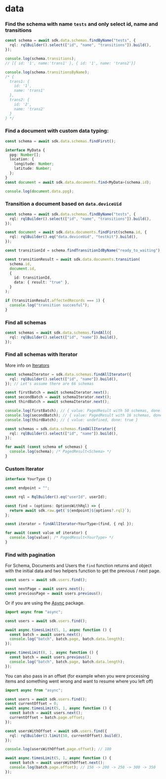 # data

### Find the schema with name `tests` and only select id, name and transitions

```ts
const schema = await sdk.data.schemas.findByName("tests", {
  rql: rqlBuilder().select(["id", "name", "transitions"]).build(),
});

console.log(schema.transitions);
// [{ id: '1', name:'trans1' }, { id: '1', name: 'trans2'}]

console.log(schema.transitionsByName);
/* {
  trans1: {
    id: '1',
    name: 'trans1'
  },
  trans2: {
    id: '2',
    name: 'trans2'
  }
} */
```

### Find a document with custom data typing:

```ts
const schema = await sdk.data.schemas.findFirst();

interface MyData {
  ppg: Number[];
  location: {
    longitude: Number;
    latitude: Number;
  };
}
const document = await sdk.data.documents.find<MyData>(schema.id);

console.log(document.data.ppg);
```

### Transition a document based on `data.deviceUid`

```ts
const schema = await sdk.data.schemas.findByName("tests", {
  rql: rqlBuilder().select(["id", "name", "transitions"]).build(),
});

const document = await sdk.data.documents.findFirst(schema.id, {
  rql: rqlBuilder().eq("data.deviceUid", "testkit").build(),
});

const transitionId = schema.findTransitionIdByName("ready_to_waiting");

const transitionResult = await sdk.data.documents.transition(
  schema.id,
  document.id,
  {
    id: transitionId,
    data: { result: "true" },
  }
);

if (transitionResult.affectedRecords === 1) {
  console.log("transition succesful");
}
```

### Find all schemas

```ts
const schemas = await sdk.data.schemas.findAll({
  rql: rqlBuilder().select(["id", "name"]).build(),
});
```

### Find all schemas with Iterator

More info on [Iterators](https://developer.mozilla.org/en-US/docs/Web/JavaScript/Reference/Iteration\_protocols#the\_iterator\_protocol)

```ts
const schemaIterator = sdk.data.schemas.findAllIterator({
  rql: rqlBuilder().select(["id", "name"]).build(),
}); // Let's assume there are 66 schemas

const firstBatch = await schemaIterator.next();
const secondBatch = await schemaIterator.next();
const thirdBatch = await schemaIterator.next();

console.log(firstBatch); // { value: PagedResult with 50 schemas, done: false }
console.log(secondBatch); // { value: PagedResult with 16 schemas, done: false }
console.log(thirdBatch); // { value: undefined, done: true }
```

```ts
const schemas = sdk.data.schemas.findAllIterator({
  rql: rqlBuilder().select(["id", "name"]).build(),
});

for await (const schema of schemas) {
  console.log(schema); /* PagedResult<Schema> */
}
```

### Custom Iterator

```ts
interface YourType {}

const endpoint = "";

const rql = RqlBuilder().eq("userId", userId);

const find = (options: OptionsWithRql) => {
  return await sdk.raw.get(`${endpoint}${options?.rql}`);
};

const iterator = findAllIterator<YourType>(find, { rql });

for await (const value of iterator) {
  console.log(value); /* PagedResult<YourType> */
}
```

### Find with pagination

For Schema, Documents and Users the `find` function returns and object with the initial data and two helpers function to get the previous / next page.

```ts
const users = await sdk.users.find();

const nextPage = await users.next();
const previousPage = await users.previous();
```

Or if you are using the [Async](https://caolan.github.io/async/v3/index.html) package.

```ts
import async from "async";

const users = await sdk.users.find();

await async.timesLimit(5, 1, async function () {
  const batch = await users.next();
  console.log("batch", batch.page, batch.data.length);
});

async.timesLimit(8, 1, async function () {
  const batch = await users.previous();
  console.log("batch", batch.page, batch.data.length);
});
```

You can also pass in an offset (for example when you were processing items and something went wrong and want to resume where you left off)

```ts
import async from "async";

const users = await sdk.users.find();
const currentOffset = 0;
await async.timesLimit(5, 1, async function () {
  const batch = await users.next();
  currentOffset = batch.page.offset;
});

const usersWithOffset = await sdk.users.find({
  rql: rqlBuilder().limit(50, currentOffset).build(),
});

console.log(usersWithOffset.page.offset); // 100

await async.timesLimit(5, 1, async function () {
  const batch = await usersWithOffset.next();
  console.log(batch.page.offset); // 150 -> 200 -> 250 -> 300 -> 350
});
```

